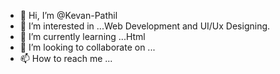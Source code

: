 - 👋 Hi, I’m @Kevan-Pathil
- 👀 I’m interested in ...Web Development and UI/Ux Designing.
- 🌱 I’m currently learning ...Html
- 💞️ I’m looking to collaborate on ...
- 📫 How to reach me ...

<!---
Kevan-Pathil/Kevan-Pathil is a ✨ special ✨ repository because its `README.md` (this file) appears on your GitHub profile.
You can click the Preview link to take a look at your changes.
--->
